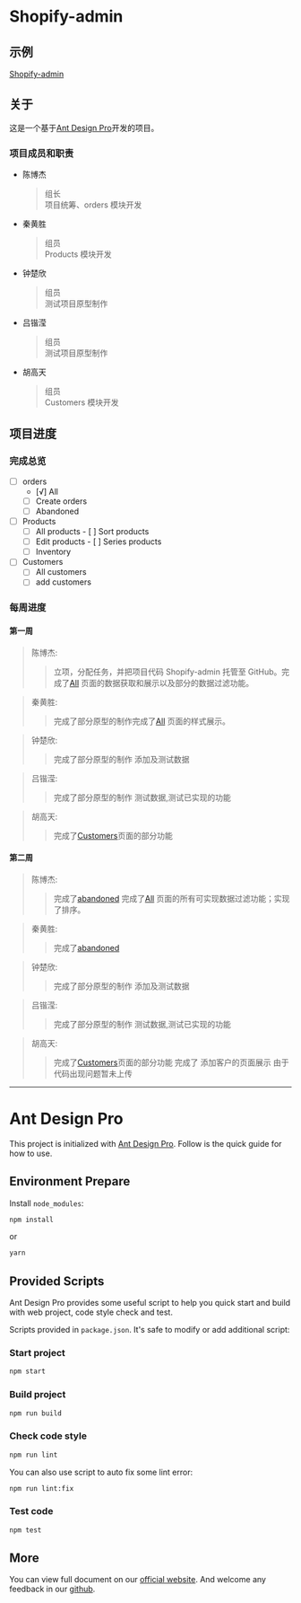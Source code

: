 # Shopify-admin

## 示例

[Shopify-admin](https://LemonC1.github.io/shopify-admin/)

## 关于

这是一个基于[Ant Design Pro](https://pro.ant.design)开发的项目。

### 项目成员和职责

- 陈博杰
  > 组长  
  > 项目统筹、orders 模块开发
- 秦黄胜
  > 组员  
  > Products 模块开发
- 钟楚欣
  > 组员  
  > 测试项目原型制作
- 吕锴滢
  > 组员  
  > 测试项目原型制作
- 胡高天
  > 组员  
  > Customers 模块开发

## 项目进度

### 完成总览

- [ ] orders
  - [√] All
  - [ ] Create orders
  - [ ] Abandoned
- [ ] Products
  - [ ] All products - [ ] Sort products
  - [ ] Edit products - [ ] Series products
  - [ ] Inventory
- [ ] Customers
  - [ ] All customers
  - [ ] add customers

### 每周进度

#### 第一周

> 陈博杰:
>
> > 立项，分配任务，并把项目代码 Shopify-admin 托管至 GitHub。完成了[All](https://LemonC1.github.io/shopify-admin/#/orders/all) 页面的数据获取和展示以及部分的数据过滤功能。

> 秦黄胜:
>
> > 完成了部分原型的制作完成了[All](https://LemonC1.github.io/shopify-admin/#/orders/all) 页面的样式展示。

> 钟楚欣:
>
> > 完成了部分原型的制作 添加及测试数据

> 吕锴滢:
>
> > 完成了部分原型的制作 测试数据,测试已实现的功能

> 胡高天:
>
> > 完成了[Customers](https://LemonC1.github.io/shopify-admin/#/customers)页面的部分功能

#### 第二周

> 陈博杰:
>
> > 完成了[abandoned](https://LemonC1.github.io/shopify-admin/#/orders/abandoned) 完成了[All](https://LemonC1.github.io/shopify-admin/#/orders/all) 页面的所有可实现数据过滤功能；实现了排序。

> 秦黄胜:
>
> > 完成了[abandoned](https://LemonC1.github.io/shopify-admin/#/orders/abandoned)

> 钟楚欣:
>
> > 完成了部分原型的制作 添加及测试数据

> 吕锴滢:
>
> > 完成了部分原型的制作 测试数据,测试已实现的功能

> 胡高天:
>
> > 完成了[Customers](https://LemonC1.github.io/shopify-admin/#/customers)页面的部分功能 完成了 添加客户的页面展示 由于代码出现问题暂未上传

---

# Ant Design Pro

This project is initialized with [Ant Design Pro](https://pro.ant.design). Follow is the quick guide for how to use.

## Environment Prepare

Install `node_modules`:

```bash
npm install
```

or

```bash
yarn
```

## Provided Scripts

Ant Design Pro provides some useful script to help you quick start and build with web project, code style check and test.

Scripts provided in `package.json`. It's safe to modify or add additional script:

### Start project

```bash
npm start
```

### Build project

```bash
npm run build
```

### Check code style

```bash
npm run lint
```

You can also use script to auto fix some lint error:

```bash
npm run lint:fix
```

### Test code

```bash
npm test
```

## More

You can view full document on our [official website](https://pro.ant.design). And welcome any feedback in our [github](https://github.com/ant-design/ant-design-pro).
